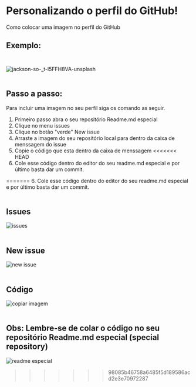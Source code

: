 # Personalizando o perfil do GitHub!
Como colocar uma imagem no perfil do GitHub 

## Exemplo:<br><br>

![jackson-so-_t-l5FFH8VA-unsplash](https://user-images.githubusercontent.com/101530916/169628865-95ae51c8-34e7-4a7e-b2fb-bf3911dc7dfe.jpg)
<br><br>

## Passo a passo:
Para incluir uma imagem no seu perfil siga os comando as seguir.

1. Primeiro passo abra o seu repositório Readme.md especial
2. Clique no menu issues
3. Clique no botão "verde" New issue
4. Arraste a imagem do seu repositório local para dentro da caixa de menssagem do issue
5. Copie o código que esta dentro da caixa de menssagem 
<<<<<<< HEAD
6. Cole esse código dentro do editor do seu readme.md especial e por último basta dar um commit. 

=======
6. Cole esse código dentro do editor do seu readme.md especial e por último basta dar um commit. <br><br>


## Issues
![issues](https://user-images.githubusercontent.com/101530916/169628218-5cb610ee-307d-43cb-b10d-5bd1983c7296.jpg)<br><br>

## New issue
![new issue](https://user-images.githubusercontent.com/101530916/169628214-697acac1-060b-4d86-b221-307424bdda87.jpg)<br><br>

## Código
![copiar imagem](https://user-images.githubusercontent.com/101530916/169628216-0fbd82d4-d1bd-413f-beb4-8b088ce2e4ea.jpg)<br><br>

## Obs: Lembre-se de colar o código no seu repositório Readme.md especial (special repository)
![readme especial](https://user-images.githubusercontent.com/101530916/169628217-9a6b13a0-d565-4e00-848f-7f4a130dda39.jpg)
>>>>>>> 98085b46758a6485f5d189586acd2e3e70972287
